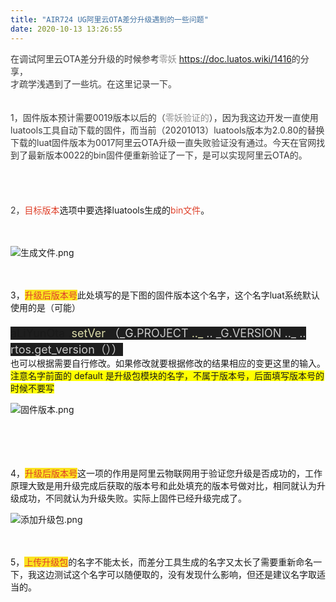 ```yaml
---
title: "AIR724 UG阿里云OTA差分升级遇到的一些问题"
date: 2020-10-13 13:26:55
---
```


<p><span style="color:#393939">在调试阿里云OTA差分升级的时候参考</span><span style="color:#8f8f8f">零妖 </span><span style="color:#003884"><a href="https://doc.luatos.wiki/1416">https://doc.luatos.wiki/1416</a></span><span style="color:#393939">的分享，</span><br/><span style="color:#393939">才疏学浅遇到了一些坑。在这里记录一下。</span><br/><br/><br/><span style="color:#393939">1，固件版本预计需要0019版本以后的（</span><span style="color:#8f8f8f">零妖验证的</span><span style="color:#393939">），因为我这边开发一直使用luatools工具自动下载的固件，而当前（20201013）luatools版本为2.0.80的替换下载的luat固件版本为0017阿里云OTA升级一直失败验证没有通过。今天在官网找到了最新版本0022的bin固件便重新验证了一下，是可以实现阿里云OTA的。</span><br/><br/><br/><br/><br/><span style="color:#393939">2，</span><span style="color:#df402a">目标版本</span>选项中要选择luatools生成的<span style="color:#df402a">bin文件</span>。<br/><br/><br/></p><div class="media-wrap image-wrap"><img src="http://openluat-luatcommunity.oss-cn-hangzhou.aliyuncs.com/images/20201013132523612_生成文件.png" alt="生成文件.png" class="img-responsive"/></div><p><br/><br/>3，<span style="color:#df402a"><span style="background-color:#fae220">升级后版本号</span></span>此处填写的是下图的固件版本这个名字，这个名字luat系统默认使用的是（可能）<br/><br/><span style="font-size:18px"><span style="background-color:#1e1e1e">aLiYunOta .<span style="color:#dcdcaa">setVer </span><span style="color:#d4d4d4">（_G.</span><span style="color:#c8c8c8">PROJECT </span><span style="color:#dcdcaa">.._ </span><span style="color:#c8c8c8">.. _G.VERSION .._ .. rtos.get_version（）</span><span style="color:#d4d4d4">）</span></span></span><br/>也可以根据需要自行修改。如果修改就要根据修改的结果相应的变更这里的输入。<br/><span style="background-color:#ffff00">注意名字前面的 default     是升级包模块的名字，不属于版本号，后面填写版本号的时候不要写</span><br/></p><div class="media-wrap image-wrap"><img src="http://openluat-luatcommunity.oss-cn-hangzhou.aliyuncs.com/images/20201013132540251_固件版本.png" alt="固件版本.png" class="img-responsive"/></div><p><br/><br/><br/><br/>4，<span style="color:#df402a"><span style="background-color:#fae220">升级后版本号</span></span>这一项的作用是阿里云物联网用于验证您升级是否成功的，工作原理大致是用升级完成后获取的版本号和此处填充的版本号做对比，相同就认为升级成功，不同就认为升级失败。实际上固件已经升级完成了。<br/></p><div class="media-wrap image-wrap"><img src="http://openluat-luatcommunity.oss-cn-hangzhou.aliyuncs.com/images/20201013132551900_添加升级包.png" alt="添加升级包.png" class="img-responsive"/></div><p><br/><br/>5，<span style="color:#df402a"><span style="background-color:#fae220">上传升级包</span></span>的名字不能太长，而差分工具生成的名字又太长了需要重新命名一下，我这边测试这个名字可以随便取的，没有发现什么影响，但还是建议名字取适当的。<br/><br/><br/></p>